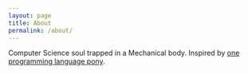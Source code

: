 ```yaml
---
layout: page
title: About
permalink: /about/
---
```


Computer Science soul trapped in a Mechanical body. Inspired by [one programming language pony](janithl.github.io).